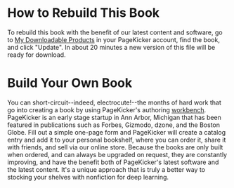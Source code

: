 
# How to Rebuild This Book

To rebuild this book with the benefit of our latest content and software, go to [My Downloadable Products](https://www.pagekicker.com/index.php/downloadable/customer/products) in your PageKicker account, find the book, and click "Update". In about 20 minutes a new version of this file will be ready for download. 

# Build Your Own Book

You can short-circuit--indeed, electrocute!--the months of hard work that go into creating a book by using PageKicker's authoring [workbench](https://www.pagekicker.com/index.php/workbench). PageKicker is an early stage startup in Ann Arbor, Michigan that has been featured in publications such as Forbes, Gizmodo, dzone, and the Boston Globe.   Fill out a simple one-page form and PageKicker will create a catalog entry and add it to your personal bookshelf, where you can order it, share it with friends, and sell via our online store.  Because the books are only built when ordered, and can always be upgraded on request, they are constantly improving, and have the benefit both of PageKicker's latest software and the latest content.  It's a unique approach that is truly a better way to stocking your shelves with nonfiction for deep learning.  
